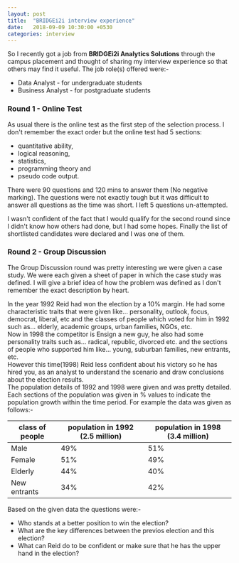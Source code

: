 ```yaml
---
layout: post
title:  "BRIDGEi2i interview experience"
date:   2018-09-09 10:30:00 +0530
categories: interview
---
```

So I recently got a job from __BRIDGEi2i Analytics Solutions__ through the campus placement and thought of sharing my interview experience so that others may find it useful. The job role(s) offered were:- 
* Data Analyst - for undergraduate students 
* Business Analyst - for postgraduate students 

### Round 1 - Online Test 

As usual there is the online test as the first step of the selection process. I don't remember the exact order but the online test had 5 sections: 
* quantitative ability, 
* logical reasoning, 
* statistics, 
* programming theory and 
* pseudo code output.  


There were 90 questions and 120 mins to answer them (No negative marking). The questions were not exactly tough but it was difficult to answer all questions as the time was short. I left 5 questions un-attempted. 

I wasn't confident of the fact that I would qualify for the second round since I didn't know how others had done, but I had some hopes. Finally the list of shortlisted candidates were declared and I was one of them.

### Round 2 - Group Discussion 

The Group Discussion round was pretty interesting we were given a case study. We were each given a sheet of paper in which the case study was defined. I will give a brief idea of how the problem was defined as I don't remember the exact description by heart.  

In the year 1992 Reid had won the election by a 10% margin. He had some characteristic traits that were given like... personality, outlook, focus, democrat, liberal, etc and the classes of people which voted for him in 1992 such as... elderly, academic groups, urban families, NGOs, etc.  
Now in 1998 the competitor is Ensign a new guy, he also had some personality traits such as... radical, republic, divorced etc. and the sections of people who supported him like... young, suburban families, new entrants, etc.  
However this time(1998) Reid less confident about his victory so he has hired you, as an analyst to understand the scenario and draw conclusions about the election results.  
The population details of 1992 and 1998 were given and was pretty detailed. Each sections of the population was given in % values to indicate the population growth within the time period. For example the data was given as follows:-  

class of people | population in 1992  (2.5 million) | population in 1998  (3.4 million)
--- | --- | ---
Male | 49% | 51%
Female | 51% | 49%
Elderly | 44% | 40%
New entrants | 34% | 42%

  
Based on the given data the questions were:-  
* Who stands at a better position to win the election?
* What are the key differences between the previos election and this election?
* What can Reid do to be confident or make sure that he has the upper hand in the election?  

